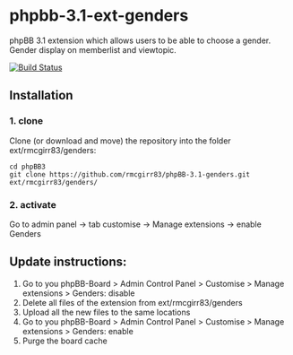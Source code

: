 phpbb-3.1-ext-genders
=========================

phpBB 3.1 extension which allows users to be able to choose a gender.  Gender display on memberlist and viewtopic.

[![Build Status](https://travis-ci.org/RMcGirr83/phpBB-3.1-genders.svg?branch=master)](https://travis-ci.org/RMcGirr83/phpBB-3.1-genders)
## Installation

### 1. clone
Clone (or download and move) the repository into the folder ext/rmcgirr83/genders:

```
cd phpBB3
git clone https://github.com/rmcgirr83/phpBB-3.1-genders.git ext/rmcgirr83/genders/
```

### 2. activate
Go to admin panel -> tab customise -> Manage extensions -> enable Genders

## Update instructions:
1. Go to you phpBB-Board > Admin Control Panel > Customise > Manage extensions > Genders: disable
2. Delete all files of the extension from ext/rmcgirr83/genders
3. Upload all the new files to the same locations
4. Go to you phpBB-Board > Admin Control Panel > Customise > Manage extensions > Genders: enable
5. Purge the board cache
